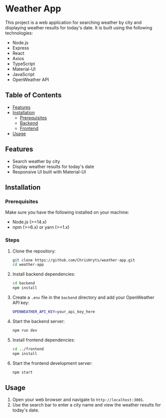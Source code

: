 # Weather App

This project is a web application for searching weather by city and displaying weather results for today's date. It is built using the following technologies:

- Node.js
- Express
- React
- Axios
- TypeScript
- Material-UI
- JavaScript
- OpenWeather API

## Table of Contents

- [Features](#features)
- [Installation](#installation)
  - [Prerequisites](#prerequisites)
  - [Backend](#backend)
  - [Frontend](#frontend)
- [Usage](#usage)

## Features

- Search weather by city
- Display weather results for today's date
- Responsive UI built with Material-UI

## Installation

### Prerequisites

Make sure you have the following installed on your machine:

- Node.js (>=14.x)
- npm (>=6.x) or yarn (>=1.x)

### Steps

1. Clone the repository:

    ```sh
    git clone https://github.com/ChrisHryts/weather-app.git
    cd weather-app
    ```

2. Install backend dependencies:

    ```sh
    cd backend
    npm install
    ```

3. Create a `.env` file in the `backend` directory and add your OpenWeather API key:

    ```sh
    OPENWEATHER_API_KEY=your_api_key_here
    ```

4. Start the backend server:

    ```sh
    npm run dev
    ```

5. Install frontend dependencies:

    ```sh
    cd ../frontend
    npm install
    ```

6. Start the frontend development server:

    ```sh
    npm start
    ```

## Usage

1. Open your web browser and navigate to `http://localhost:3001`.
2. Use the search bar to enter a city name and view the weather results for today's date.
